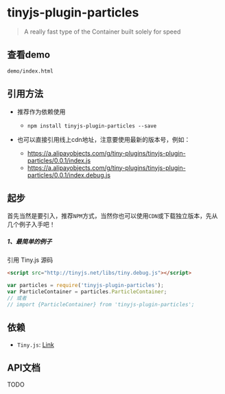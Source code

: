 # tinyjs-plugin-particles

> A really fast type of the Container built solely for speed

## 查看demo

`demo/index.html`

## 引用方法

- 推荐作为依赖使用

  - `npm install tinyjs-plugin-particles --save`

- 也可以直接引用线上cdn地址，注意要使用最新的版本号，例如：

  - https://a.alipayobjects.com/g/tiny-plugins/tinyjs-plugin-particles/0.0.1/index.js
  - https://a.alipayobjects.com/g/tiny-plugins/tinyjs-plugin-particles/0.0.1/index.debug.js

## 起步
首先当然是要引入，推荐`NPM`方式，当然你也可以使用`CDN`或下载独立版本，先从几个例子入手吧！

##### 1、最简单的例子

引用 Tiny.js 源码
``` html
<script src="http://tinyjs.net/libs/tiny.debug.js"></script>
```
``` js
var particles = require('tinyjs-plugin-particles');
var ParticleContainer = particles.ParticleContainer;
// 或者
// import {ParticleContainer} from 'tinyjs-plugin-particles';
```

## 依赖
- `Tiny.js`: [Link](http://tinyjs.net/#/docs/api)

## API文档

TODO
